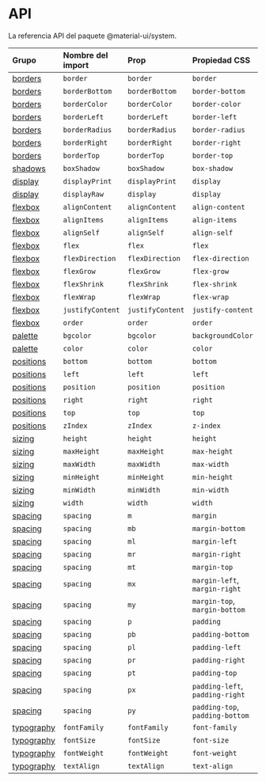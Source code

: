 # API

<p class="description">La referencia API del paquete @material-ui/system.</p>

| Grupo                             | Nombre del import | Prop             | Propiedad CSS                   | Clave del tema                                                         |
|:--------------------------------- |:----------------- |:---------------- |:------------------------------- |:---------------------------------------------------------------------- |
| [borders](/system/borders/)       | `border`          | `border`         | `border`                        | `borders`                                                              |
| [borders](/system/borders/)       | `borderBottom`    | `borderBottom`   | `border-bottom`                 | `borders`                                                              |
| [borders](/system/borders/)       | `borderColor`     | `borderColor`    | `border-color`                  | [`palette`](/customization/default-theme/?expend-path=$.palette)       |
| [borders](/system/borders/)       | `borderLeft`      | `borderLeft`     | `border-left`                   | `borders`                                                              |
| [borders](/system/borders/)       | `borderRadius`    | `borderRadius`   | `border-radius`                 | [`shape`](/customization/default-theme/?expend-path=$.shape)           |
| [borders](/system/borders/)       | `borderRight`     | `borderRight`    | `border-right`                  | `borders`                                                              |
| [borders](/system/borders/)       | `borderTop`       | `borderTop`      | `border-top`                    | `borders`                                                              |
| [shadows](/system/shadows/)       | `boxShadow`       | `boxShadow`      | `box-shadow`                    | `shadows`                                                              |
| [display](/system/display/)       | `displayPrint`    | `displayPrint`   | `display`                       | none                                                                   |
| [display](/system/display/)       | `displayRaw`      | `display`        | `display`                       | none                                                                   |
| [flexbox](/system/flexbox/)       | `alignContent`    | `alignContent`   | `align-content`                 | none                                                                   |
| [flexbox](/system/flexbox/)       | `alignItems`      | `alignItems`     | `align-items`                   | none                                                                   |
| [flexbox](/system/flexbox/)       | `alignSelf`       | `alignSelf`      | `align-self`                    | none                                                                   |
| [flexbox](/system/flexbox/)       | `flex`            | `flex`           | `flex`                          | none                                                                   |
| [flexbox](/system/flexbox/)       | `flexDirection`   | `flexDirection`  | `flex-direction`                | none                                                                   |
| [flexbox](/system/flexbox/)       | `flexGrow`        | `flexGrow`       | `flex-grow`                     | none                                                                   |
| [flexbox](/system/flexbox/)       | `flexShrink`      | `flexShrink`     | `flex-shrink`                   | none                                                                   |
| [flexbox](/system/flexbox/)       | `flexWrap`        | `flexWrap`       | `flex-wrap`                     | none                                                                   |
| [flexbox](/system/flexbox/)       | `justifyContent`  | `justifyContent` | `justify-content`               | none                                                                   |
| [flexbox](/system/flexbox/)       | `order`           | `order`          | `order`                         | none                                                                   |
| [palette](/system/palette/)       | `bgcolor`         | `bgcolor`        | `backgroundColor`               | [`palette`](/customization/default-theme/?expend-path=$.palette)       |
| [palette](/system/palette/)       | `color`           | `color`          | `color`                         | [`palette`](/customization/default-theme/?expend-path=$.palette)       |
| [positions](/system/positions/)   | `bottom`          | `bottom`         | `bottom`                        | none                                                                   |
| [positions](/system/positions/)   | `left`            | `left`           | `left`                          | none                                                                   |
| [positions](/system/positions/)   | `position`        | `position`       | `position`                      | none                                                                   |
| [positions](/system/positions/)   | `right`           | `right`          | `right`                         | none                                                                   |
| [positions](/system/positions/)   | `top`             | `top`            | `top`                           | none                                                                   |
| [positions](/system/positions/)   | `zIndex`          | `zIndex`         | `z-index`                       | [`zIndex`](/customization/default-theme/?expend-path=$.zIndex)         |
| [sizing](/system/sizing/)         | `height`          | `height`         | `height`                        | none                                                                   |
| [sizing](/system/sizing/)         | `maxHeight`       | `maxHeight`      | `max-height`                    | none                                                                   |
| [sizing](/system/sizing/)         | `maxWidth`        | `maxWidth`       | `max-width`                     | none                                                                   |
| [sizing](/system/sizing/)         | `minHeight`       | `minHeight`      | `min-height`                    | none                                                                   |
| [sizing](/system/sizing/)         | `minWidth`        | `minWidth`       | `min-width`                     | none                                                                   |
| [sizing](/system/sizing/)         | `width`           | `width`          | `width`                         | none                                                                   |
| [spacing](/system/spacing/)       | `spacing`         | `m`              | `margin`                        | [`spacing`](/customization/default-theme/?expend-path=$.spacing)       |
| [spacing](/system/spacing/)       | `spacing`         | `mb`             | `margin-bottom`                 | [`spacing`](/customization/default-theme/?expend-path=$.spacing)       |
| [spacing](/system/spacing/)       | `spacing`         | `ml`             | `margin-left`                   | [`spacing`](/customization/default-theme/?expend-path=$.spacing)       |
| [spacing](/system/spacing/)       | `spacing`         | `mr`             | `margin-right`                  | [`spacing`](/customization/default-theme/?expend-path=$.spacing)       |
| [spacing](/system/spacing/)       | `spacing`         | `mt`             | `margin-top`                    | [`spacing`](/customization/default-theme/?expend-path=$.spacing)       |
| [spacing](/system/spacing/)       | `spacing`         | `mx`             | `margin-left`, `margin-right`   | [`spacing`](/customization/default-theme/?expend-path=$.spacing)       |
| [spacing](/system/spacing/)       | `spacing`         | `my`             | `margin-top`, `margin-bottom`   | [`spacing`](/customization/default-theme/?expend-path=$.spacing)       |
| [spacing](/system/spacing/)       | `spacing`         | `p`              | `padding`                       | [`spacing`](/customization/default-theme/?expend-path=$.spacing)       |
| [spacing](/system/spacing/)       | `spacing`         | `pb`             | `padding-bottom`                | [`spacing`](/customization/default-theme/?expend-path=$.spacing)       |
| [spacing](/system/spacing/)       | `spacing`         | `pl`             | `padding-left`                  | [`spacing`](/customization/default-theme/?expend-path=$.spacing)       |
| [spacing](/system/spacing/)       | `spacing`         | `pr`             | `padding-right`                 | [`spacing`](/customization/default-theme/?expend-path=$.spacing)       |
| [spacing](/system/spacing/)       | `spacing`         | `pt`             | `padding-top`                   | [`spacing`](/customization/default-theme/?expend-path=$.spacing)       |
| [spacing](/system/spacing/)       | `spacing`         | `px`             | `padding-left`, `padding-right` | [`spacing`](/customization/default-theme/?expend-path=$.spacing)       |
| [spacing](/system/spacing/)       | `spacing`         | `py`             | `padding-top`, `padding-bottom` | [`spacing`](/customization/default-theme/?expend-path=$.spacing)       |
| [typography](/system/typography/) | `fontFamily`      | `fontFamily`     | `font-family`                   | [`typography`](/customization/default-theme/?expend-path=$.typography) |
| [typography](/system/typography/) | `fontSize`        | `fontSize`       | `font-size`                     | [`typography`](/customization/default-theme/?expend-path=$.typography) |
| [typography](/system/typography/) | `fontWeight`      | `fontWeight`     | `font-weight`                   | [`typography`](/customization/default-theme/?expend-path=$.typography) |
| [typography](/system/typography/) | `textAlign`       | `textAlign`      | `text-align`                    | none                                                                   |